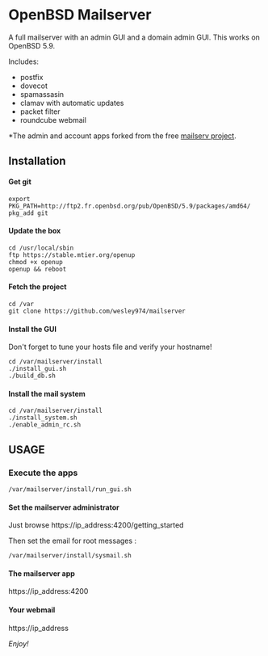 # OpenBSD Mailserver

A full mailserver with an admin GUI and a domain admin GUI.
This works on OpenBSD 5.9.

Includes:

- postfix
- dovecot
- spamassasin
- clamav with automatic updates
- packet filter
- roundcube webmail

*The admin and account apps forked from the free [mailserv project](https://github.com/mailserv/mailserv).

## Installation

#### Get git

    export PKG_PATH=http://ftp2.fr.openbsd.org/pub/OpenBSD/5.9/packages/amd64/
    pkg_add git

#### Update the box

    cd /usr/local/sbin
    ftp https://stable.mtier.org/openup
    chmod +x openup
    openup && reboot
    
#### Fetch the project

    cd /var
    git clone https://github.com/wesley974/mailserver
    
#### Install the GUI

Don't forget to tune your hosts file and verify your hostname!

    cd /var/mailserver/install
    ./install_gui.sh
    ./build_db.sh

#### Install the mail system

    cd /var/mailserver/install
    ./install_system.sh 
    ./enable_admin_rc.sh

## USAGE

### Execute the apps

    /var/mailserver/install/run_gui.sh

#### Set the mailserver administrator

Just browse https://ip_address:4200/getting_started

Then set the email for root messages :

    /var/mailserver/install/sysmail.sh

#### The mailserver app

https://ip_address:4200

#### Your webmail

https://ip_address  
 
*Enjoy!*
